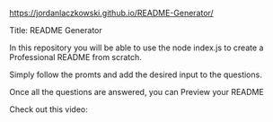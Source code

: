 https://jordanlaczkowski.github.io/README-Generator/

Title: README Generator

In this repository you will be able to use the node index.js to create a Professional README from scratch. 

Simply follow the promts and add the desired input to the questions. 

Once all the questions are answered, you can Preview your README

Check out this video: 
